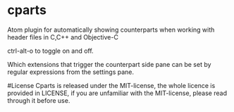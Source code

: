 # cparts
Atom plugin for automatically showing counterparts when working with header files in C,C++ and Objective-C

ctrl-alt-o to toggle on and off.

Which extensions that trigger the counterpart side pane can be set by regular expressions from the settings pane.

#License
Cparts is released under the MIT-license, the whole licence is provided in LICENSE, if you are unfamiliar with the MIT-license, please read through it before use.
